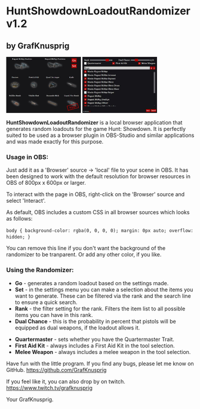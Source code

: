 # HuntShowdownLoadoutRandomizer v1.2
## by GrafKnusprig

<img src="images/screenshots/screenshot_main.jpg" width="200" height="150"/>
<img src="images/screenshots/screenshot_settings.jpg" width="200" height="150"/>

**HuntShowdownLoadoutRandomizer** is a local browser application that generates random loadouts for the game Hunt: Showdown.
It is perfectly suited to be used as a browser plugin in OBS-Studio and similar applications and was made exactly for this purpose.

### Usage in OBS:
Just add it as a 'Browser' source -> 'local' file to your scene in OBS. It has been designed to work with the default resolution for browser resources in OBS of 800px x 600px or larger. 

To interact with the page in OBS, right-click on the 'Browser' source and select 'Interact'.

As default, OBS includes a custom CSS in all browser sources which looks as follows:

```body { background-color: rgba(0, 0, 0, 0); margin: 0px auto; overflow: hidden; }```

You can remove this line if you don't want the background of the randomizer to be tranparent. Or add any other color, if you like.


### Using the Randomizer:
- **Go** - generates a random loadout based on the settings made.
- **Set** - in the settings menu you can make a selection about the items you want to generate. These can be filtered via the rank and the search line to ensure a quick search.
- **Rank** - the filter setting for the rank. Filters the item list to all possible items you can have in this rank.
- **Dual Chance** - this is the probability in percent that pistols will be equipped as dual weapons, if the loadout allows it.

+ **Quartermaster** - sets whether you have the Quartermaster Trait.
+ **First Aid Kit** - always includes a First Aid Kit in the tool selection.
+ **Melee Weapon** - always includes a melee weapon in the tool selection.




Have fun with the little program. If you find any bugs, please let me know on GitHub.
https://github.com/GrafKnusprig

If you feel like it, you can also drop by on twitch.
https://www.twitch.tv/grafknusprig

Your GrafKnusprig.